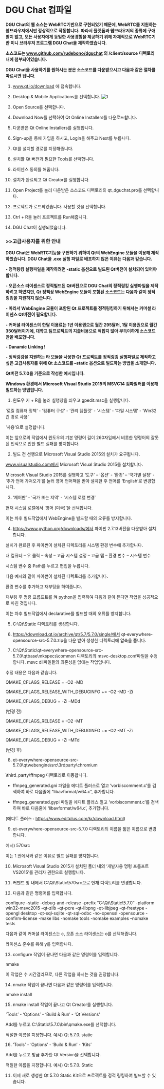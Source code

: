 # DGU Chat 컴파일
**DGU Chat의 웹 소스는 WebRTC기반으로 구현되었기 때문에, WebRTC를 지원하는 웹브라우저에서만 정상적으로 작동합니다.**
**따라서 플렛폼과 웹브라우저의 종류에 구애받지 않고, 모든 사용자에게 동일한 사용경험을 제공하기 위해 자체적으로 WebRTC기반 미니 브라우저 프로그램 DGU Chat을 제작하였습니다.**

**소스코드는 www.github.com/rudebono/dguchat 의 /client/source 디렉토리 내에 첨부되어있습니다.**

**DGU Chat을 사용하기를 원하시는 분은 소스코드를 다운받으시고 다음과 같은 절차를 따르시면 됩니다.**




 1. www.qt.io/download 에 접속합니다.
 
 2. Desktop & Mobile Applications를 선택합니다.
![1](dguchat/img/1.png)
 3. Open Source를 선택합니다.

 4. Download Now를 선택하여 Qt Online Installers를 다운로드합니다.

 5. 다운받은 Qt Online Installers를 실행합니다.

 6. Sign-up을 통해 가입을 하시고, Login을 해주고 Next를 누릅니다.

 7. Qt를 설치할 경로를 지정해줍니다.

 8. 설치할 Qt 버전과 필요한 Tools를 선택합니다.

 9. 라이센스 동의를 해줍니다. 

 10. 설치가 완료되고 Qt Creator를 실행합니다.

 11. Open Project를 눌러 다운받은 소스코드 디렉토리의 qt_dguchat.pro를 선택합니다.

 12. 프로젝트가 로드되었습니다. 사용할 킷을 선택합니다.

 13. Ctrl + R을 눌러 프로젝트를 Run해줍니다.

 14. DGU Chat이 실행되었습니다.



### >>고급사용자를 위한 안내

**DGU Chat은 WebRTC기능을 구현하기 위하여 Qt의 WebEngine 모듈을 이용해 제작하였습니다. DGU Chat을 .exe 실행 파일로 배포하지 않은 이유는 다음과 같습니다.**

 **- 정적링킹 실행파일을 제작하려면 -static 옵션으로 빌드된 Qt버전이 설치되어 있어야합니다.**
 
 **- 오픈소스 라이센스로 정적빌드된 Qt버전으로 DGU Chat의 정적링킹 실행파일을 제작하려고 하였지만, Qt 정책상 WebEngine 모듈이 포함된 소스코드는 다음과 같이 정적링킹을 지원하지 않습니다.**
 
 **- 따라서 WebEngine 모듈이 포함된 Qt 프로젝트를 정적링킹하기 위해서는 커머셜 라이센스 Qt버전이 필요합니다.**
 
 **- 커머셜 라이센스의 한달 이용료는 1년 이용권으로 월간 295달러, 1달 이용권으로 월간 350달러이기에, 대학교 팀프로젝트의 지출비용으로 적합지 않아 부득이하게 소스코드만을 배포합니다.**
 
 **- Danamic Linking !**
 
 **- 정적링킹을 지원하는 타 모듈을 사용한 Qt 프로젝트를 정적링킹 실행파일로 제작하고 싶은 고급사용자를 위해 Qt 소스코드를 –static 옵션으로 빌드하는 방법을 소개합니다.**


 **Qt버전 5.7.0을 기준으로 작성한 예시입니다.**

**Windows 환경에서 Microsoft Visual Studio 2015의 MSVC14 컴파일러를 이용해 빌드하는 방법입니다.**

 1. 윈도우 키 + R을 눌러 실행창을 띄우고 gpedit.msc을 실행합니다.
 
‘로컬 컴퓨터 정책’ - ‘컴퓨터 구성’ - ‘관리 템플릿’ - ‘시스템’ - ‘파일 시스템’ - ‘Win32 긴 경로 사용’

‘사용‘으로 설정합니다.

 이는 앞으로의 작업에서 윈도우의 기본 명령어 길이 260자임에서 비롯한 명령어의 잘못된 인식으로 인한 빌드 실패를 방지합니다.


 2. 빌드 전 선행으로 Microsoft Visual Studio 2015의 설치가 요구됩니다.

www.visualstudio.com에서 Microsoft Visual Studio 2015를 설치합니다.

Microsoft Visual Studio 2015를 실행하고 ‘도구’ – ‘옵션’ - ‘환경’ – ‘국가별 설정’ - ‘추가 언어 가져오기’를 눌러 영어 언어팩을 받아 설치한 후 언어를 ‘English’로 변경합니다.


 3. ‘제어판’ - ‘국가 또는 지역’ - ‘시스템 로캘 변경’

현재 시스템 로캘에서 ‘영어 (미국)’을 선택합니다.

이는 차후 빌드작업에서 WebEngine을 빌드할 때의 오류를 방지합니다.


 4. https://www.python.org/downloads/에서 파이썬 2.7.13버전을 다운받아 설치합니다.

설치가 완료된 후 파이썬이 설치된 디렉토리를 시스템 환경 변수에 추가합니다.

내 컴퓨터 – 우 클릭 – 속성 – 고급 시스템 설정 – 고급 탭 – 환경 변수 – 시스템 변수

시스템 변수 중 Path를 누르고 편집을 누릅니다.

다음 예시와 같이 파이썬이 설치된 디렉토리를 추가합니다.

환경 변수를 추가하고 재부팅을 하여줍니다.

재부팅 후 명령 프롬프트를 켜 python을 입력하여 다음과 같이 뜬다면 작업을 성공적으로 마친 것입니다.

이는 차후 빌드작업에서 declarative를 빌드할 때의 오류를 방지합니다.


 5. C:\Qt\Static 디렉토리를 생성합니다.


 6. https://download.qt.io/archive/qt/5.7/5.7.0/single/에서 qt-everywhere-opensource-src-5.7.0.zip을 다운 받아 생성한 디렉토리에 압축을 풉니다.


 7. C:\Qt\Static\qt-everywhere-opensource-src-5.7.0\qtbase\mkspecs\common 디렉토리의 msvc-desktop.conf파일을 수정합니다. msvc dll파일들의 의존성을 없애는 작업입니다.

수정 내용은 다음과 같습니다.

QMAKE_CFLAGS_RELEASE = -O2 -MD

QMAKE_CFLAGS_RELEASE_WITH_DEBUGINFO += -O2 -MD -Zi

QMAKE_CFLAGS_DEBUG = -Zi –MDd

(변경 전)

QMAKE_CFLAGS_RELEASE = -O2 -MT

QMAKE_CFLAGS_RELEASE_WITH_DEBUGINFO += -O2 -MT -Zi

QMAKE_CFLAGS_DEBUG = -Zi –MTd

(변경 후)


8. qt-everywhere-opensource-src-5.7.0\qtwebengine\src\3rdparty\chromium

\third_party\ffmpeg 디렉토리로 이동합니다.

- ffmpeg_generated.gni 파일을 에디트 플러스로 열고 ‘vorbiscomment.c’를 검색하여 바로 다음줄에 “libavformat/w64.c”, 추가합니다.

- ffmpeg_generated.gypi 파일을 에디트 플러스 열고 ‘vorbiscomment.c’를 검색하여 바로 다음줄에 ‘libavformat/w64.c’, 추가합니다.

(에디트 플러스 : https://www.editplus.com/kr/download.html)


 9. qt-everywhere-opensource-src-5.7.0 디렉토리의 이름을 짧은 이름으로 변경합니다.

예시) 570src 

이는 1.번에서와 같은 이유로 빌드 실패를 방지합니다.


10. Microsoft Visual Studio 2015가 설치된 폴더 내의 ‘개발자용 명령 프롬프트 VS2015’를 관리자 권한으로 실행합니다.


11. 커멘드 창 내에서 C:\Qt\Static\570src으로 현재 디렉토리를 변경합니다.


12. 다음과 같은 명령어를 입력합니다.

configure -static -debug-and-release -prefix “C:\Qt\Static\5.7.0” -platform win32-msvc2015 -qt-zlib -qt-pcre -qt-libpng -qt-libjpeg -qt-freetype -opengl desktop -qt-sql-sqlite -qt-sql-odbc -no-openssl -opensource -confirm-license -make libs -nomake tools -nomake examples –nomake tests

다음과 같이 커머셜 라이센스는 c, 오픈 소스 라이센스는 o를 선택해줍니다.

라이센스 준수를 위해 y를 입력합니다.


13. configure 작업이 끝나면 다음과 같은 명령어를 입력합니다.

nmake

이 작업은 수 시간걸리므로, 다른 작업을 하시는 것을 권장합니다.


14. nmake 작업이 끝나면 다음과 같은 명령어를 입력합니다.

nmake install 


15. nmake install 작업이 끝나고 Qt Creator를 실행합니다.

‘Tools’ - ‘Options’ - ‘Build & Run’ - ‘Qt Versions’

Add를 누르고 C:\Static\5.7.0\bin\qmake.exe를 선택합니다.

적절한 이름을 지정합니다. 예시) Qt 5.7.0. static


16. ‘Tools’ - ‘Options’ - ‘Build & Run’ - ‘Kits’

Add를 누르고 방금 추가한 Qt Version을 선택합니다.

적절한 이름을 지정합니다. 예시) Qt 5.7.0. Static


11. 이제 새로 생성한 Qt 5.7.0 Static Kit으로 프로젝트를 정적 링킹하여 빌드할 수 있습니다.
